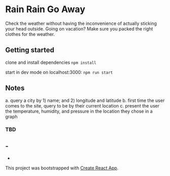 # Rain Rain Go Away

Check the weather without having the inconvenience of actually sticking your head outside. Going on vacation? Make sure you packed the right clothes for the weather.

## Getting started

clone and install dependencies
`npm install`

start in dev mode on localhost:3000:
`npm run start`

## Notes

a. query a city by 1) name; and 2) longitude and latitude
b. first time the user comes to the site, query to be by their current location
c. present the user the temperature, humidity, and pressure in the location they chose in a graph

### TBD

## -

-
This project was bootstrapped with [Create React App](https://github.com/facebook/create-react-app).
